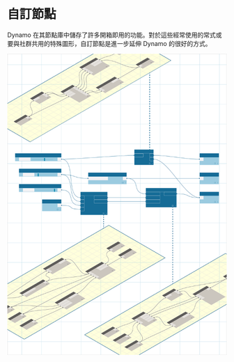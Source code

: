

# 自訂節點

Dynamo 在其節點庫中儲存了許多開箱即用的功能。對於這些經常使用的常式或要與社群共用的特殊圖形，自訂節點是進一步延伸 Dynamo 的很好的方式。

![圖像](images/9/customNodes_cover01.png)

